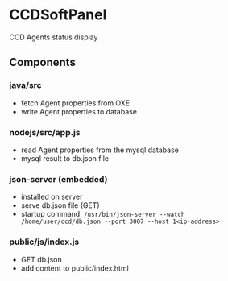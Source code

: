 # CCDSoftPanel
CCD Agents status display

## Components

### java/src
- fetch Agent properties from OXE
- write Agent properties to database

### nodejs/src/app.js
- read Agent properties from the mysql database
- mysql result to db.json file

### json-server (embedded)
- installed on server
- serve db.json file (GET)
- startup command: `/usr/bin/json-server --watch /home/user/ccd/db.json --port 3007 --host 1<ip-address>`

### public/js/index.js
- GET db.json
- add content to public/index.html


